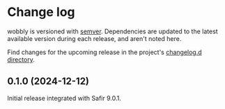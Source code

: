 # Change log

wobbly is versioned with [semver](https://semver.org/).
Dependencies are updated to the latest available version during each release, and aren't noted here.

Find changes for the upcoming release in the project's [changelog.d directory](https://github.com/lsst-sqre/wobbly/tree/main/changelog.d/).

<!-- scriv-insert-here -->

<a id='changelog-0.1.0'></a>
## 0.1.0 (2024-12-12)

Initial release integrated with Safir 9.0.1.
